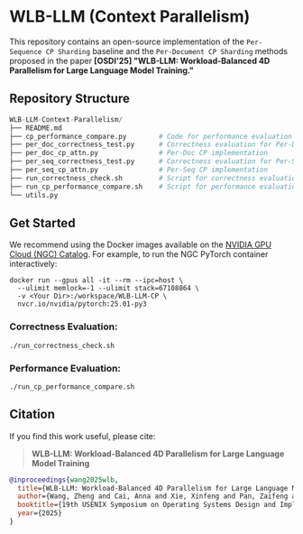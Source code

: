 # WLB-LLM (Context Parallelism)

This repository contains an open-source implementation of the `Per-Sequence CP Sharding` baseline and the `Per-Document CP Sharding` methods proposed in the paper **[OSDI'25] "WLB-LLM: Workload-Balanced 4D Parallelism for Large Language Model Training."**


## Repository Structure

```python
WLB-LLM-Context-Parallelism/
├── README.md
├── cp_performance_compare.py        # Code for performance evaluation
├── per_doc_correctness_test.py      # Correctness evaluation for Per-Doc CP
├── per_doc_cp_attn.py               # Per-Doc CP implementation
├── per_seq_correctness_test.py      # Correctness evaluation for Per-Seq CP
├── per_seq_cp_attn.py               # Per-Seq CP implementation
├── run_correctness_check.sh         # Script for correctness evaluation
├── run_cp_performance_compare.sh    # Script for performance evaluation
└── utils.py
```


## Get Started

We recommend using the Docker images available on the [NVIDIA GPU Cloud (NGC) Catalog](https://catalog.ngc.nvidia.com/orgs/nvidia/containers/pytorch). For example, to run the NGC PyTorch container interactively:

```shell
docker run --gpus all -it --rm --ipc=host \
  --ulimit memlock=-1 --ulimit stack=67108864 \
  -v <Your Dir>:/workspace/WLB-LLM-CP \
  nvcr.io/nvidia/pytorch:25.01-py3
```


### Correctness Evaluation:

```shell
./run_correctness_check.sh
```



### Performance Evaluation:

```shell
./run_cp_performance_compare.sh
```



## Citation

If you find this work useful, please cite:

> **WLB-LLM: Workload-Balanced 4D Parallelism for Large Language Model Training** 

```bibtex
@inproceedings{wang2025wlb,
  title={WLB-LLM: Workload-Balanced 4D Parallelism for Large Language Model Training},
  author={Wang, Zheng and Cai, Anna and Xie, Xinfeng and Pan, Zaifeng and Guan, Yue and Chu, Weiwei and Wang, Jie and Li, Shikai and Huang, Jianyu and Cai, Chris and others},
  booktitle={19th USENIX Symposium on Operating Systems Design and Implementation (OSDI 25)},
  year={2025}
}
